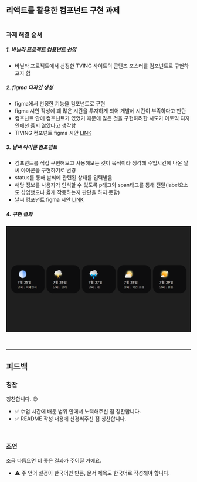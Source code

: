 ## 리액트를 활용한 컴포넌트 구현 과제

#

### 과제 해결 순서

##### 1. 바닐라 프로젝트 컴포넌트 선정

- 바닐라 프로젝트에서 선정한 TVING 사이트의 콘텐츠 포스터를 컴포넌트로 구현하고자 함

##### 2. figma 디자인 생성

- figma에서 선정한 기능을 컴포넌트로 구현
- figma 시안 작성에 꽤 많은 시간을 투자하게 되어 개발에 시간이 부족하다고 판단
- 컴포넌트 안에 컴포넌트가 있었기 때문에 많은 것을 구현하려한 시도가 아토믹 디자인에선 옳지 않았다고 생각함
- TIVING 컴포넌트 figma 시안 [LINK](https://www.figma.com/design/QNRcSZGoHZn2BFk3YPUbm8/mission01_tving?node-id=5001-101&t=LTtD5BSPASmYXmfp-1)

##### 3. 날씨 아이콘 컴포넌트

- 컴포넌트를 직접 구현해보고 사용해보는 것이 목적이라 생각해 수업시간에 나온 날씨 아이콘을 구현하기로 변경
- status를 통해 날씨에 관련된 상태를 입력받음
- 해당 정보를 사용자가 인식할 수 있도록 p태그와 span태그를 통해 전달(label요소도 삽입했으나 옳게 작동하는지 판단을 하지 못함)
- 날씨 컴포넌트 figma 시안 [LINK](https://www.figma.com/design/r7DlfOn0FBOA0VjtyJaTMl/mission01_Weather?node-id=5001-45&t=fQk4iAx3KOFtkarG-1)

##### 4. 구현 결과

![결과 이미지](./src/assets/result.png)

&nbsp;
&nbsp;
&nbsp;

---

## 피드백

### 칭찬

칭찬합니다. 😊

- ✅ 수업 시간에 배운 범위 안에서 노력해주신 점 칭찬합니다.
- ✅ README 작성 내용에 신경써주신 점 칭찬합니다.

&nbsp;

### 조언

조금 다듬으면 더 좋은 결과가 주어질 거에요.

- ⚠️ 주 언어 설정이 한국어인 만큼, 문서 제목도 한국어로 작성해야 합니다.
